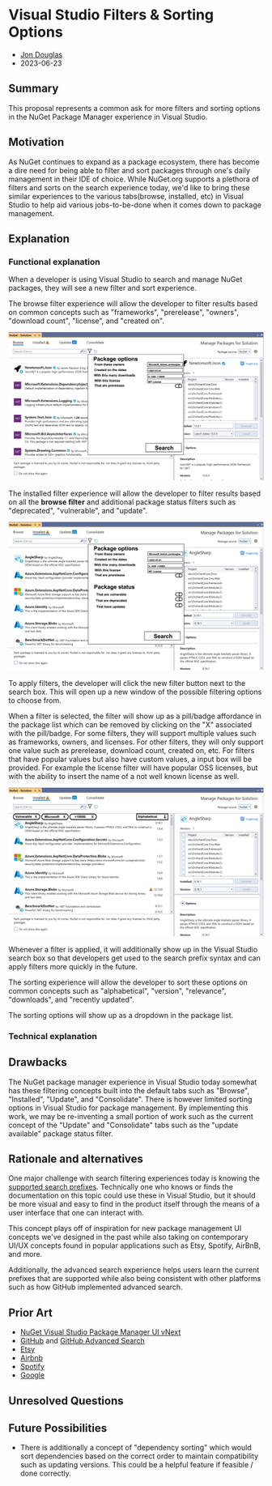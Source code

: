 # Visual Studio Filters & Sorting Options

- [Jon Douglas](https://github.com/JonDouglas)
- 2023-06-23

## Summary

<!-- One-paragraph description of the proposal. -->
This proposal represents a common ask for more filters and sorting options in the NuGet Package Manager experience in Visual Studio. 

## Motivation 

<!-- Why are we doing this? What pain points does this solve? What is the expected outcome? -->
As NuGet continues to expand as a package ecosystem, there has become a dire need for being able to filter and sort packages through one's daily management in their IDE of choice. While NuGet.org supports a plethora of filters and sorts on the search experience today, we'd like to bring these similar experiences to the various tabs(browse, installed, etc) in Visual Studio to help aid various jobs-to-be-done when it comes down to package management.

## Explanation

### Functional explanation

<!-- Explain the proposal as if it were already implemented and you're teaching it to another person. -->
<!-- Introduce new concepts, functional designs with real life examples, and low-fidelity mockups or pseudocode to show how this proposal would look. -->

When a developer is using Visual Studio to search and manage NuGet packages, they will see a new filter and sort experience. 

The browse filter experience will allow the developer to filter results based on common concepts such as "frameworks", "prerelease", "owners", "download count", "license", and "created on". 

![](resources/VSFilter/PackageOptions.png)

The installed filter experience will allow the developer to filter results based on all the **browse filter** and additional package status filters such as "deprecated", "vulnerable", and "update".

![](resources/VSFilter/PackageOptionsAndStatus.png)

To apply filters, the developer will click the new filter button next to the search box. This will open up a new window of the possible filtering options to choose from.

When a filter is selected, the filter will show up as a pill/badge affordance in the package list which can be removed by clicking on the "X" associated with the pill/badge. For some filters, they will support multiple values such as frameworks, owners, and licenses. For other filters, they will only support one value such as prerelease, download count, created on, etc. For filters that have popular values but also have custom values, a input box will be provided. For example the license filter will have popular OSS licenses, but with the ability to insert the name of a not well known license as well.

![](resources/VSFilter/PillsAndSort.png)

Whenever a filter is applied, it will additionally show up in the Visual Studio search box so that developers get used to the search prefix syntax and can apply filters more quickly in the future.

The sorting experience will allow the developer to sort these options on common concepts such as "alphabetical", "version", "relevance", "downloads", and "recently updated".

The sorting options will show up as a dropdown in the package list.

### Technical explanation

<!-- Explain the proposal in sufficient detail with implementation details, interaction models, and clarification of corner cases. -->

## Drawbacks

<!-- Why should we not do this? -->

The NuGet package manager experience in Visual Studio today somewhat has these filtering concepts built into the default tabs such as "Browse", "Installed", "Update", and "Consolidate". There is however limited sorting options in Visual Studio for package management. By implementing this work, we may be re-inventing a small portion of work such as the current concept of the "Update" and "Consolidate" tabs such as the "update available" package status filter.

## Rationale and alternatives

<!-- Why is this the best design compared to other designs? -->
<!-- What other designs have been considered and why weren't they chosen? -->
<!-- What is the impact of not doing this? -->

One major challenge with search filtering experiences today is knowing the [supported search prefixes](https://learn.microsoft.com/en-us/nuget/consume-packages/finding-and-choosing-packages#search-syntax). Technically one who knows or finds the documentation on this topic could use these in Visual Studio, but it should be more visual and easy to find in the product itself through the means of a user interface that one can interact with.

This concept plays off of inspiration for new package management UI concepts we've designed in the past while also taking on contemporary UI/UX concepts found in popular applications such as Etsy, Spotify, AirBnB, and more. 

Additionally, the advanced search experience helps users learn the current prefixes that are supported while also being consistent with other platforms such as how GitHub implemented advanced search.

## Prior Art

<!-- What prior art, both good and bad are related to this proposal? -->
<!-- Do other features exist in other ecosystems and what experience have their community had? -->
<!-- What lessons from other communities can we learn from? -->
<!-- Are there any resources that are relevant to this proposal? -->
- [NuGet Visual Studio Package Manager UI vNext](https://github.com/microsoft/vscode-dotnettools/issues/62#issuecomment-1582471743)
- [GitHub](https://github.com/search) and [GitHub Advanced Search](https://github.com/search/advanced)
- [Etsy](https://www.etsy.com/search)
- [Airbnb](https://www.airbnb.com/?adults=2&search_mode=flex_destinations_search)
- [Spotify](https://open.spotify.com/search/rock)
- [Google](https://www.google.com/search)

## Unresolved Questions

<!-- What parts of the proposal do you expect to resolve before this gets accepted? -->
<!-- What parts of the proposal need to be resolved before the proposal is stabilized? -->
<!-- What related issues would you consider out of scope for this proposal but can be addressed in the future? -->

## Future Possibilities

<!-- What future possibilities can you think of that this proposal would help with? -->
- There is additionally a concept of "dependency sorting" which would sort dependencies based on the correct order to maintain compatibility such as updating versions. This could be a helpful feature if feasible / done correctly.
